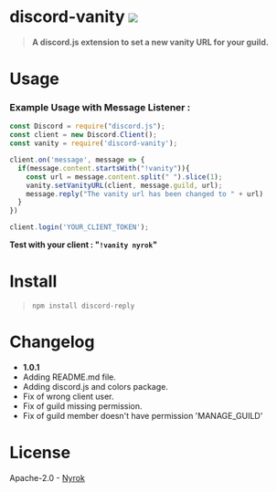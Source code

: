 # discord-vanity [![](https://img.shields.io/badge/Made%20with-%F0%9F%92%96-red)](https://www.npmjs.com/package/discord-vanity)
> **A discord.js extension to set a new vanity URL for your guild.**
# Usage 
### Example Usage with Message Listener :
```js
const Discord = require("discord.js");
const client = new Discord.Client();
const vanity = require('discord-vanity');

client.on('message', message => {
  if(message.content.startsWith("!vanity")){
    const url = message.content.split(" ").slice(1);
    vanity.setVanityURL(client, message.guild, url);
    message.reply("The vanity url has been changed to " + url)
  }
})

client.login('YOUR_CLIENT_TOKEN');
```
**Test with your client : "`!vanity nyrok`"**
# Install
> `npm install discord-reply`
# Changelog
* **1.0.1**
* Adding README.md file.
* Adding discord.js and colors package.
* Fix of wrong client user.
* Fix of guild missing permission.
* Fix of guild member doesn't have permission 'MANAGE_GUILD'
# License
Apache-2.0 - [Nyrok](https://github.com/Nyrok)

